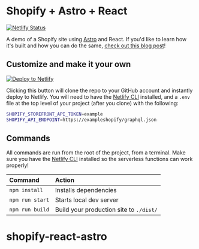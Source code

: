 # Shopify + Astro + React

[![Netlify Status](https://api.netlify.com/api/v1/badges/00c79ab2-364d-4c1d-923b-ed0a9a3b4d2b/deploy-status)](https://app.netlify.com/sites/shopify-astro/deploys)

A demo of a Shopify site using [Astro](https://astro.build) and React. If you'd like to learn how it's built and how you can do the same, [check out this blog post](https://dev.to/netlify/build-a-modern-shopping-site-with-astro-and-serverless-functions-5326)!

## Customize and make it your own

[![Deploy to Netlify](https://www.netlify.com/img/deploy/button.svg)](https://app.netlify.com/start/deploy?repository=https://github.com/cassidoo/shopify-react-astro)

Clicking this button will clone the repo to your GitHub account and instantly deploy to Netlify. You will need to have the [Netlify CLI](https://cli.netlify.com/) installed, and a `.env` file at the top level of your project (after you clone) with the following:

```bash
SHOPIFY_STOREFRONT_API_TOKEN=example
SHOPIFY_API_ENDPOINT=https://exampleshopify/graphql.json
```

## Commands

All commands are run from the root of the project, from a terminal. Make sure you have the [Netlify CLI](https://docs.netlify.com/cli/get-started/) installed so the serverless functions can work properly!

| Command         | Action                                  |
| :-------------- | :-------------------------------------- |
| `npm install`   | Installs dependencies                   |
| `npm run start` | Starts local dev server                 |
| `npm run build` | Build your production site to `./dist/` |
# shopify-react-astro
